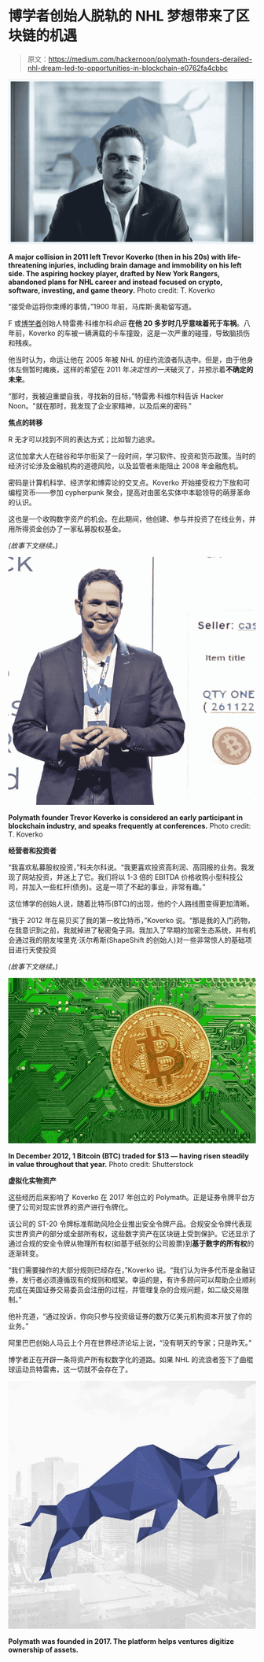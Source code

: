 # 博学者创始人脱轨的 NHL 梦想带来了区块链的机遇

> 原文：<https://medium.com/hackernoon/polymath-founders-derailed-nhl-dream-led-to-opportunities-in-blockchain-e0762fa4cbbc>

![](img/c1227f23e506188c966c199466ac0469.png)

**A major collision in 2011 left Trevor Koverko (then in his 20s) with life-threatening injuries, including brain damage and immobility on his left side. The aspiring hockey player, drafted by New York Rangers, abandoned plans for NHL career and instead focused on crypto, software, investing, and game theory.** Photo credit: T. Koverko

“接受命运将你束缚的事情，”1900 年前，马库斯·奥勒留写道。

F 或[博学者](https://polymath.network/)创始人特雷弗·科维尔科*命运* **在他 20 多岁时几乎意味着死于车祸**。八年前，Koverko 的车被一辆满载的卡车撞毁，这是一次严重的碰撞，导致脑损伤和残疾。

他当时认为，命运让他在 2005 年被 NHL 的纽约流浪者队选中。但是，由于他身体左侧暂时瘫痪，这样的希望在 2011 年*决定性的一天*破灭了，并预示着**不确定的未来**。

“那时，我被迫重塑自我，寻找新的目标，”特雷弗·科维尔科告诉 Hacker Noon。"就在那时，我发现了企业家精神，以及后来的密码."

**焦点的转移**

R 无才可以找到不同的表达方式；比如智力追求。

这位加拿大人在硅谷和华尔街呆了一段时间，学习软件、投资和货币政策。当时的经济讨论涉及金融机构的道德风险，以及监管者未能阻止 2008 年金融危机。

密码是计算机科学、经济学和博弈论的交叉点。Koverko 开始接受权力下放和可编程货币——参加 cypherpunk 聚会，提高对由匿名实体中本聪领导的萌芽革命的认识。

这也是一个收购数字资产的机会。在此期间，他创建、参与并投资了在线业务，并用所得资金创办了一家私募股权基金。

*(故事下文继续。)*

![](img/d2572328718526e6f26a36eb4fd4ca43.png)

**Polymath founder Trevor Koverko is considered an early participant in blockchain industry, and speaks frequently at conferences.** Photo credit: T. Koverko

**经营者和投资者**

“我喜欢私募股权投资，”科夫尔科说。“我更喜欢投资高利润、高回报的业务。我发现了网站投资，并迷上了它。我们将以 1-3 倍的 EBITDA 价格收购小型科技公司，并加入一些杠杆(债务)。这是一项了不起的事业，非常有趣。”

这位博学的创始人说，随着比特币(BTC)的出现，他的个人路线图变得更加清晰。

“我于 2012 年在易贝买了我的第一枚比特币，”Koverko 说。“那是我的入门药物，在我意识到之前，我就掉进了秘密兔子洞。我加入了早期的加密生态系统，并有机会通过我的朋友埃里克·沃尔希斯(ShapeShift 的创始人)对一些非常惊人的基础项目进行天使投资

*(故事下文继续。)*

![](img/e4d44f981d498490b24986d141f9cc0d.png)

**In December 2012, 1 Bitcoin (BTC) traded for $13 — having risen steadily in value throughout that year.** Photo credit: Shutterstock

**虚拟化实物资产**

这些经历后来影响了 Koverko 在 2017 年创立的 Polymath。正是证券令牌平台方便了公司对现实世界的资产进行令牌化。

该公司的 ST-20 令牌标准帮助风险企业推出安全令牌产品。合规安全令牌代表现实世界资产的部分或全部所有权，这些数字资产在区块链上受到保护。它还显示了通过合规的安全令牌从物理所有权(如基于纸张的公司股票)到**基于数字的所有权**的逐渐转变。

“我们需要操作的大部分规则已经存在，”Koverko 说。“我们认为许多代币是金融证券，发行者必须遵循现有的规则和框架。幸运的是，有许多顾问可以帮助企业顺利完成在美国证券交易委员会注册的过程，并管理复杂的合规问题，如二级交易限制。”

他补充道，“通过投诉，你向只参与投资级证券的数万亿美元机构资本开放了你的业务。”

阿里巴巴创始人马云上个月在世界经济论坛上说，“没有明天的专家；只是昨天。”

博学者正在开辟一条将资产所有权数字化的道路。如果 NHL 的流浪者签下了曲棍球运动员特雷弗，这一切就不会存在了。

![](img/e08c4eb34489798cb0a63502aa40d6ff.png)

**Polymath was founded in 2017\. The platform helps ventures digitize ownership of assets.**